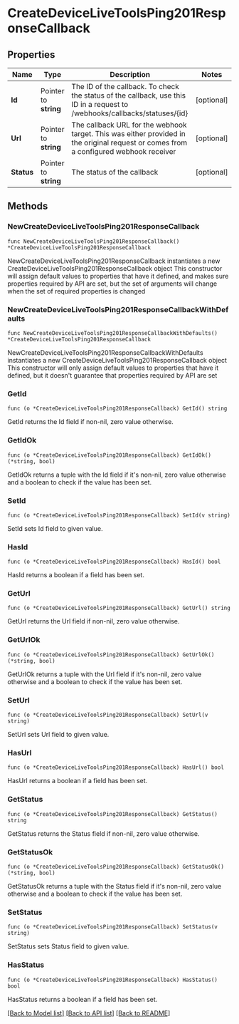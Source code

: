 # CreateDeviceLiveToolsPing201ResponseCallback

## Properties

Name | Type | Description | Notes
------------ | ------------- | ------------- | -------------
**Id** | Pointer to **string** | The ID of the callback. To check the status of the callback, use this ID in a request to /webhooks/callbacks/statuses/{id} | [optional] 
**Url** | Pointer to **string** | The callback URL for the webhook target. This was either provided in the original request or comes from a configured webhook receiver | [optional] 
**Status** | Pointer to **string** | The status of the callback | [optional] 

## Methods

### NewCreateDeviceLiveToolsPing201ResponseCallback

`func NewCreateDeviceLiveToolsPing201ResponseCallback() *CreateDeviceLiveToolsPing201ResponseCallback`

NewCreateDeviceLiveToolsPing201ResponseCallback instantiates a new CreateDeviceLiveToolsPing201ResponseCallback object
This constructor will assign default values to properties that have it defined,
and makes sure properties required by API are set, but the set of arguments
will change when the set of required properties is changed

### NewCreateDeviceLiveToolsPing201ResponseCallbackWithDefaults

`func NewCreateDeviceLiveToolsPing201ResponseCallbackWithDefaults() *CreateDeviceLiveToolsPing201ResponseCallback`

NewCreateDeviceLiveToolsPing201ResponseCallbackWithDefaults instantiates a new CreateDeviceLiveToolsPing201ResponseCallback object
This constructor will only assign default values to properties that have it defined,
but it doesn't guarantee that properties required by API are set

### GetId

`func (o *CreateDeviceLiveToolsPing201ResponseCallback) GetId() string`

GetId returns the Id field if non-nil, zero value otherwise.

### GetIdOk

`func (o *CreateDeviceLiveToolsPing201ResponseCallback) GetIdOk() (*string, bool)`

GetIdOk returns a tuple with the Id field if it's non-nil, zero value otherwise
and a boolean to check if the value has been set.

### SetId

`func (o *CreateDeviceLiveToolsPing201ResponseCallback) SetId(v string)`

SetId sets Id field to given value.

### HasId

`func (o *CreateDeviceLiveToolsPing201ResponseCallback) HasId() bool`

HasId returns a boolean if a field has been set.

### GetUrl

`func (o *CreateDeviceLiveToolsPing201ResponseCallback) GetUrl() string`

GetUrl returns the Url field if non-nil, zero value otherwise.

### GetUrlOk

`func (o *CreateDeviceLiveToolsPing201ResponseCallback) GetUrlOk() (*string, bool)`

GetUrlOk returns a tuple with the Url field if it's non-nil, zero value otherwise
and a boolean to check if the value has been set.

### SetUrl

`func (o *CreateDeviceLiveToolsPing201ResponseCallback) SetUrl(v string)`

SetUrl sets Url field to given value.

### HasUrl

`func (o *CreateDeviceLiveToolsPing201ResponseCallback) HasUrl() bool`

HasUrl returns a boolean if a field has been set.

### GetStatus

`func (o *CreateDeviceLiveToolsPing201ResponseCallback) GetStatus() string`

GetStatus returns the Status field if non-nil, zero value otherwise.

### GetStatusOk

`func (o *CreateDeviceLiveToolsPing201ResponseCallback) GetStatusOk() (*string, bool)`

GetStatusOk returns a tuple with the Status field if it's non-nil, zero value otherwise
and a boolean to check if the value has been set.

### SetStatus

`func (o *CreateDeviceLiveToolsPing201ResponseCallback) SetStatus(v string)`

SetStatus sets Status field to given value.

### HasStatus

`func (o *CreateDeviceLiveToolsPing201ResponseCallback) HasStatus() bool`

HasStatus returns a boolean if a field has been set.


[[Back to Model list]](../README.md#documentation-for-models) [[Back to API list]](../README.md#documentation-for-api-endpoints) [[Back to README]](../README.md)


